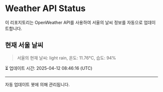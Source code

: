 
# Weather API Status

이 리포지토리는 OpenWeather API를 사용하여 서울의 날씨 정보를 자동으로 업데이트합니다.

## 현재 서울 날씨
> 서울의 현재 날씨: light rain, 온도: 11.76°C, 습도: 94%

⏳ 업데이트 시간: 2025-04-12 08:46:16 (UTC)

---
자동 업데이트 봇에 의해 관리됩니다.

